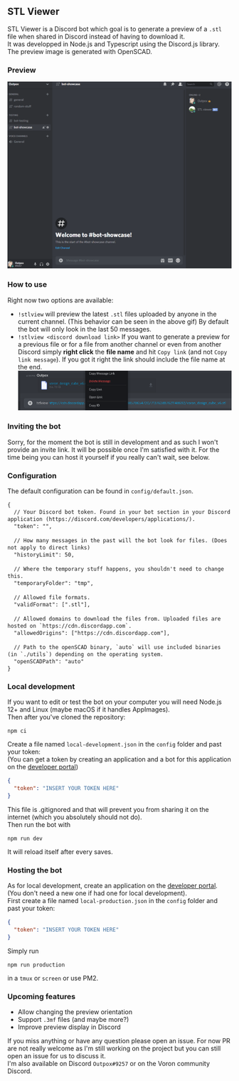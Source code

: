 ## STL Viewer  
STL Viewer is a Discord bot which goal is to generate a preview of a `.stl` file when shared in Discord instead of having to download it.  
It was developped in Node.js and Typescript using the Discord.js library. The preview image is generated with OpenSCAD.  
  
### Preview
![STL Viewer preview](./images/stl-viewer-preview.gif)  
  
### How to use
Right now two options are available: 
* `!stlview` will preview the latest `.stl` files uploaded by anyone in the current channel. (This behavior can be seen in the above gif) By default the bot will only look in the last 50 messages.
* `!stlview <discord download link>` If you want to generate a preview for a previous file or for a file from another channel or even from another Discord simply **right click** the **file name** and hit `Copy link` (and not `Copy link message`). If you got it right the link should include the file name at the end.  
  ![STL Viewer link previewing](./images/link-preview.png)  
    
### Inviting the bot
Sorry, for the moment the bot is still in development and as such I won't provide an invite link. It will be possible
once I'm satisfied with it. For the time being you can host it yourself if you really can't wait, see below.

### Configuration
The default configuration can be found in `config/default.json`.  
```jsonc
{
  // Your Discord bot token. Found in your bot section in your Discord application (https://discord.com/developers/applications/).
  "token": "",

  // How many messages in the past will the bot look for files. (Does not apply to direct links)
  "historyLimit": 50,

  // Where the temporary stuff happens, you shouldn't need to change this.
  "temporaryFolder": "tmp",

  // Allowed file formats.
  "validFormat": [".stl"],

  // Allowed domains to download the files from. Uploaded files are hosted on `https://cdn.discordapp.com`.
  "allowedOrigins": ["https://cdn.discordapp.com"],

  // Path to the openSCAD binary, `auto` will use included binaries (in `./utils`) depending on the operating system.
  "openSCADPath": "auto"
}
```

### Local development
If you want to edit or test the bot on your computer you will need Node.js 12+ and Linux (maybe macOS if it handles AppImages).  
Then after you've cloned the repository:  
```
npm ci
```
Create a file named `local-development.json` in the `config` folder and past your token:  
(You can get a token by creating an application and a bot for this application on the [developer portal](https://discord.com/developers/applications/))
```json
{
  "token": "INSERT YOUR TOKEN HERE"
}
```  
This file is .gitignored and that will prevent you from sharing it on the internet (which you absolutely should not do).  
Then run the bot with  
```
npm run dev
```  
It will reload itself after every saves.  
  
### Hosting the bot
As for local development, create an application on the [developer portal](https://discord.com/developers/applications/). (You don't need a new one if had one for local development).  
First create a file named `local-production.json` in the `config` folder and past your token:
```json
{
  "token": "INSERT YOUR TOKEN HERE"
}
```
Simply run
```
npm run production
```
in a `tmux` or `screen` or use PM2.  
  
### Upcoming features
* Allow changing the preview orientation
* Support `.3mf` files (and maybe more?)
* Improve preview display in Discord  
  
If you miss anything or have any question please open an issue. For now PR are not really welcome as I'm still working on the project but you can still open an issue for us to discuss it.  
I'm also available on Discord `Outpox#9257` or on the Voron community Discord.